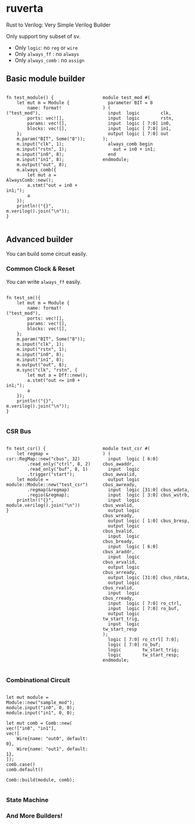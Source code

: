 # ruverta

Rust to Verilog: Very Simple Verilog Builder

Only support tiny subset of sv.

- Only `logic`: no `reg` or `wire`
- Only `always_ff` : no `always`
- Only `always_comb` : no `assign`

## Basic module builder

<div style="display: flex; width: 100%;">
<div style="width: 50%; padding-right: 10px;">

```rust:
fn test_module() {
    let mut m = Module {
        name: format!("test_mod"),
        ports: vec![],
        params: vec![],
        blocks: vec![],
    };
    m.param("BIT", Some("8"));
    m.input("clk", 1);
    m.input("rstn", 1);
    m.input("in0", 8);
    m.input("in1", 8);
    m.output("out", 8);
    m.always_comb({
        let mut a = AlwaysComb::new();
        a.stmt("out = in0 + in1;");
        a
    });
    println!("{}", m.verilog().join("\n"));
}
```

</div>
<div style="width: 50%; padding-left: 10px;">

```verilog:
module test_mod #(
  parameter BIT = 8
) (
  input  logic        clk,
  input  logic        rstn,
  input  logic [ 7:0] in0,
  input  logic [ 7:0] in1,
  output logic [ 7:0] out
);
  always_comb begin
    out = in0 + in1;
  end
endmodule;
```

</div>
</div>

## Advanced builder

You can build some circuit easily.

### Common Clock & Reset

You can write `always_ff` easily.

<div style="display: flex; width: 100%;">
<div style="width: 50%; padding-right: 10px;">

```rust:
fn test_sm(){
    let mut m = Module {
        name: format!("test_mod"),
        ports: vec![],
        params: vec![],
        blocks: vec![],
    };
    m.param("BIT", Some("8"));
    m.input("clk", 1);
    m.input("rstn", 1);
    m.input("in0", 8);
    m.input("in1", 8);
    m.output("out", 8);
    m.sync("clk", "rstn", {
        let mut a = Dff::new();
        a.stmt("out <= in0 + in1;");
        a
    });
    println!("{}", m.verilog().join("\n"));
}
```

</div>
<div style="width: 50%; padding-left: 10px;">

```verilog:
```

</div>
</div>

### CSR Bus

<div style="display: flex; width: 100%;">
<div style="width: 50%; padding-right: 10px;">

```rust:
fn test_csr() {
    let regmap = csr::RegMap::new("cbus", 32)
        .read_only("ctrl", 8, 2)
        .read_only("buf", 8, 1)
        .trigger("start");
    let module = module::Module::new("test_csr")
        .regmap(&regmap)
        .regio(&regmap);
    println!("{}", module.verilog().join("\n"))
}
```

</div>
<div style="width: 50%; padding-left: 10px;">

```verilog:
module test_csr #(
) (
  input  logic [ 6:0] cbus_awaddr,
  input  logic        cbus_awvalid,
  output logic        cbus_awready,
  input  logic [31:0] cbus_wdata,
  input  logic [ 3:0] cbus_wstrb,
  input  logic        cbus_wvalid,
  output logic        cbus_wready,
  output logic [ 1:0] cbus_bresp,
  output logic        cbus_bvalid,
  input  logic        cbus_bready,
  input  logic [ 6:0] cbus_araddr,
  input  logic        cbus_arvalid,
  output logic        cbus_arready,
  output logic [31:0] cbus_rdata,
  output logic        cbus_rvalid,
  input  logic        cbus_rready,
  input  logic [ 7:0] ro_ctrl,
  input  logic [ 7:0] ro_buf,
  output logic        tw_start_trig,
  input  logic        tw_start_resp
);
  logic [ 7:0] ro_ctrl[ 7:0];
  logic [ 7:0] ro_buf;
  logic        tw_start_trig;
  logic        tw_start_resp;
endmodule;
```

</div>
</div>

### Combinational Circuit

<div style="display: flex; width: 100%;">
<div style="width: 50%; padding-right: 10px;">

```rust:
let mut module = Module::new("sample_mod");
module.input("in0", 0, 0);
module.input("in1", 0, 0);

let mut comb = Comb::new(
vec!["in0", "in1"],
vec![
    Wire{name: "out0", default: 0},
    Wire{name: "out1", default: 1},
]);
comb.case()
comb.default()

Comb::build(module, comb);
```

</div>
<div style="width: 50%; padding-left: 10px;">

```verilog:
```

</div>
</div>

### State Machine

### And More Builders!

<div style="display: flex; width: 100%;">
<div style="width: 50%; padding-right: 10px;">

```rust:
```

</div>
<div style="width: 50%; padding-left: 10px;">

```verilog:
```

</div>
</div>
